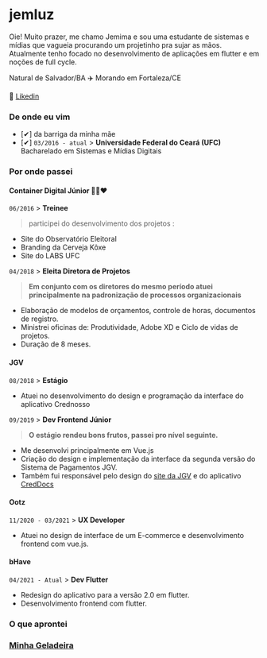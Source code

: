 # jemluz
Oie! Muito prazer, me chamo Jemima e sou uma estudante de sistemas e mídias que vagueia procurando um projetinho pra sujar as mãos. Atualmente tenho focado no desenvolvimento de aplicações em flutter e em noções de full cycle.


Natural de Salvador/BA ✈️ Morando em Fortaleza/CE 

🔗  [Likedin](https://www.linkedin.com/in/jemluz/)

### De onde eu vim

- [✔] da barriga da minha mãe
- [✔]  ```03/2016 - atual```  > **Universidade Federal do Ceará (UFC)**  
Bacharelado em Sistemas e Mídias Digitais

### Por onde passei

#### Container Digital Júnior 💙💚❤️
   ```06/2016```  > **Treinee**  
> participei do desenvolvimento dos projetos : 
   * Site do Observatório Eleitoral
   * Branding da Cerveja Kôxe
   * Site do LABS UFC

```04/2018```  > **Eleita Diretora de Projetos**
> **Em conjunto com os diretores do mesmo período atuei principalmente na padronização de processos organizacionais**
  * Elaboração de modelos de orçamentos, controle de horas, documentos de registro.
  * Ministrei oficinas de: Produtividade, Adobe XD e Ciclo de vidas de projetos. 
  * Duração de 8 meses.


#### JGV
  ``` 08/2018 ``` > **Estágio** 
  * Atuei no desenvolvimento do design e programação da interface do aplicativo Crednosso
  
  ``` 09/2019 ``` > **Dev Frontend Júnior** 
> **O estágio rendeu bons frutos, passei pro nível seguinte.**
  * Me desenvolvi principalmente em Vue.js
  * Criação do design e implementação da interface da segunda versão do Sistema de Pagamentos JGV.
  * Também fui responsável pelo design do [site da JGV](https://www.jgv.net.br/) e do aplicativo <br> 
  [CredDocs](https://play.google.com/store/apps/details?id=br.com.appcreddocs)

#### Ootz
  ``` 11/2020 - 03/2021 ``` > **UX Developer** 
  * Atuei no design de interface de um E-commerce e desenvolvimento frontend com vue.js.

#### bHave
  ``` 04/2021 - Atual ``` > **Dev Flutter** 
  * Redesign do aplicativo para a versão 2.0 em flutter.
  * Desenvolvimento frontend com flutter.


### O que aprontei

### [Minha Geladeira](https://github.com/jemluz/flutter-fridge)
  
  
